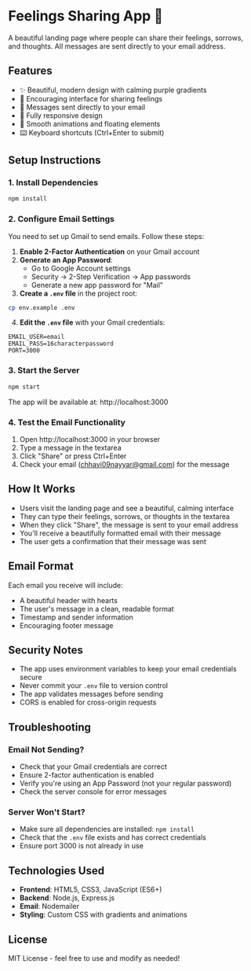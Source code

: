 # Feelings Sharing App 💙

A beautiful landing page where people can share their feelings, sorrows, and thoughts. All messages are sent directly to your email address.

## Features

- ✨ Beautiful, modern design with calming purple gradients
- 💙 Encouraging interface for sharing feelings
- 📧 Messages sent directly to your email
- 📱 Fully responsive design
- 🎨 Smooth animations and floating elements
- ⌨️ Keyboard shortcuts (Ctrl+Enter to submit)

## Setup Instructions

### 1. Install Dependencies

```bash
npm install
```

### 2. Configure Email Settings

You need to set up Gmail to send emails. Follow these steps:

1. **Enable 2-Factor Authentication** on your Gmail account
2. **Generate an App Password**:
   - Go to Google Account settings
   - Security → 2-Step Verification → App passwords
   - Generate a new app password for "Mail"
3. **Create a `.env` file** in the project root:

```bash
cp env.example .env
```

4. **Edit the `.env` file** with your Gmail credentials:

```
EMAIL_USER=email
EMAIL_PASS=16characterpassword
PORT=3000
```

### 3. Start the Server

```bash
npm start
```

The app will be available at: http://localhost:3000

### 4. Test the Email Functionality

1. Open http://localhost:3000 in your browser
2. Type a message in the textarea
3. Click "Share" or press Ctrl+Enter
4. Check your email (chhavi09nayyar@gmail.com) for the message

## How It Works

- Users visit the landing page and see a beautiful, calming interface
- They can type their feelings, sorrows, or thoughts in the textarea
- When they click "Share", the message is sent to your email address
- You'll receive a beautifully formatted email with their message
- The user gets a confirmation that their message was sent

## Email Format

Each email you receive will include:
- A beautiful header with hearts
- The user's message in a clean, readable format
- Timestamp and sender information
- Encouraging footer message

## Security Notes

- The app uses environment variables to keep your email credentials secure
- Never commit your `.env` file to version control
- The app validates messages before sending
- CORS is enabled for cross-origin requests

## Troubleshooting

### Email Not Sending?
- Check that your Gmail credentials are correct
- Ensure 2-factor authentication is enabled
- Verify you're using an App Password (not your regular password)
- Check the server console for error messages

### Server Won't Start?
- Make sure all dependencies are installed: `npm install`
- Check that the `.env` file exists and has correct credentials
- Ensure port 3000 is not already in use

## Technologies Used

- **Frontend**: HTML5, CSS3, JavaScript (ES6+)
- **Backend**: Node.js, Express.js
- **Email**: Nodemailer
- **Styling**: Custom CSS with gradients and animations

## License

MIT License - feel free to use and modify as needed!
